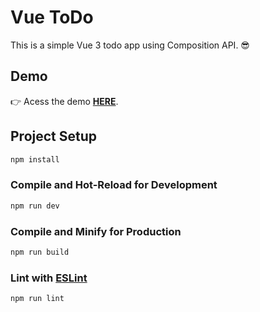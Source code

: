 # Vue ToDo

This is a simple Vue 3 todo app using Composition API. 😎

## Demo

👉 Acess the demo [**HERE**](https://roberttmello-vue-todo.vercel.app/).

## Project Setup

```sh
npm install
```

### Compile and Hot-Reload for Development

```sh
npm run dev
```

### Compile and Minify for Production

```sh
npm run build
```

### Lint with [ESLint](https://eslint.org/)

```sh
npm run lint
```
